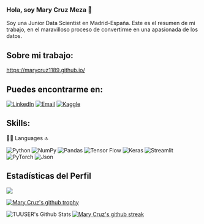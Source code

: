 ### Hola, soy Mary Cruz Meza  👋

Soy una Junior Data Scientist en Madrid-España.
Este es el resumen de mi trabajo, en el maravilloso proceso de convertirme en una apasionada de los datos. 

## Sobre mi trabajo: 
https://marycruz1189.github.io/


## Puedes encontrarme en: 

[![LinkedIn](https://img.shields.io/badge/LinkedIn-0077B5?style=for-the-badge&logo=linkedin&logoColor=white)](https://www.linkedin.com/in/marycruzmezarivas/) [![Email](https://img.shields.io/badge/marycruzmezar@gmail.com-EA4335?style=for-the-badge&logo=gmail&logoColor=BB001B&labelColor=FBBC05)](mailto:marycruzmezar@gmail.com) [![Kaggle](https://img.shields.io/badge/Kaggle-20BEFF?style=for-the-badge&logo=Kaggle&logoColor=white)](https://www.kaggle.com/marycruz11/)




## Skills: 
👩‍💻 Languages 🔝

![Python](https://img.shields.io/badge/python-306998?style=for-the-badge&logo=python&logoColor=306998&labelColor=FFD43B)
![NumPy](https://img.shields.io/badge/numpy-%23013243.svg?style=for-the-badge&logo=numpy&logoColor=white)
![Pandas](https://img.shields.io/badge/pandas-%23150458.svg?style=for-the-badge&logo=pandas&logoColor=white)
![Tensor Flow](https://img.shields.io/badge/TensorFlow-FF6F00?style=for-the-badge&logo=TensorFlow&logoColor=white)
![Keras](https://img.shields.io/badge/Keras-D00000?style=for-the-badge&logo=Keras&logoColor=white)
![Streamlit](https://img.shields.io/badge/Streamlit-FF4B4B?style=for-the-badge&logo=Streamlit&logoColor=white)
![PyTorch](https://img.shields.io/badge/PyTorch-EE4C2C?style=for-the-badge&logo=PyTorch&logoColor=white)
![Json](https://img.shields.io/badge/json-5E5C5C?style=for-the-badge&logo=json&logoColor=white)


## Estadísticas del Perfil

<img src="https://komarev.com/ghpvc/?username=Marycruz1189"/>

[![Mary Cruz's github trophy](https://github-profile-trophy.vercel.app/?username=Marycruz1189&row=1)](https://github.com/Marycruz1189/github-profile-trophy)

<img align="left" alt="TUUSER's Github Stats" src="https://github-readme-stats.vercel.app/api?username=Marycruz1189&show_icons=true&hide_border=true" />

[![Mary Cruz's github streak](https://github-readme-streak-stats.herokuapp.com/?user=Marycruz1189&theme=blue-green)](https://github.com/Marycruz1189/github-readme-streak-stats)



